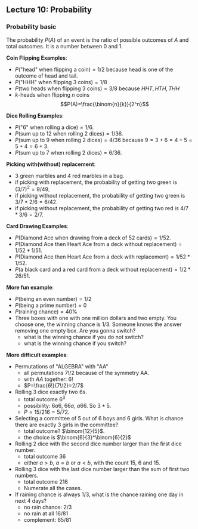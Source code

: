 ## Lecture 10: Probability
### Probability basic
The probability $P(A)$ of an event is the ratio of possible outcomes of $A$ and total outcomes. It is a number between $0$ and $1$.

**Coin Flipping Examples**:

* $P$("head" when flipping a coin)$=1/2$ because head is one of the outcome of head and tail. 
* $P$("HHH" when flipping 3 coins)$=1/8$
* $P$(two heads when flipping 3 coins)$=3/8$ because $HHT,HTH,THH$
* $k$-heads when flipping $n$ coins $$P(A)=\frac{\binom{n}{k}}{2^n}$$

**Dice Rolling Examples**:
* $P$("6" when rolling a dice)$=1/6$.
* $P$(sum up to $12$ when rolling $2$ dices)$=1/36$.
* $P$(sum up to $9$ when rolling $2$ dices)$=4/36$ because $9=3+6=4+5=5+4=6+3$.
* $P$(sum up to $7$ when rolling $2$ dices)$=6/36$.

**Picking with(without) replacement**:
* $3$ green marbles and $4$ red marbles in a bag.
* if picking with replacement, the probability of getting two green is $(3/7)^2=9/49$.
* if picking without replacement, the probability of getting two green is $3/7*2/6=6/42$.
* if picking without replacement, the probability of getting two red is $4/7*3/6=2/7$.

**Card Drawing Examples**:
* $P$(Diamond Ace when drawing from a deck of $52$ cards)$=1/52$.
* $P$(Diamond Ace then Heart Ace from a deck without replacement)$=1/52*1/51$.
* $P$(Diamond Ace then Heart Ace from a deck with replacement)$=1/52*1/52$.
* $P$(a black card and a red card from a deck without replacement)$=1/2*26/51$.


**More fun example**:
* $P$(being an even number)$=1/2$
* $P$(being a prime number)$=0$
* $P$(raining chance)$=40$%
* Three boxes with one with one million dollars and two empty. You choose one, the winning chance is $1/3$. Someone knows the answer removing one empty box. Are you gonna switch? 
    * what is the winning chance if you do not switch?
    * what is the winning chance if you switch?

**More difficult examples**:
* Permutations of "ALGEBRA" with "AA"
    * all permutations $7!/2$ because of the symmetry AA.
    * with $AA$ together: $6!$
    * $P=\frac{6!}{7!/2}=2/7$
* Rolling $3$ dice exactly two $6$s.
    * total outcome $6^3$
    * possibility: $6a6$, $66a$, $a66$. So $3*5$.
    * $P=15/216=5/72$.
* Selecting a committee of $5$ out of $6$ boys and $6$ girls. What is chance there are exactly $3$ girls in the committee?
    * total outcome? $\binom{12}{5}$.
    * the choice is $\binom{6}{3}*\binom{6}{2}$
* Rolling $2$ dice with the second dice number larger than the first dice number.
    * total outcome $36$
    * either $a>b$, $a=b$ or $a<b$, with the count $15$, $6$ and $15$.
* Rolling $3$ dice with the last dice number larger than the sum of first two numbers.
    * total outcome $216$
    * Numerate all the cases.
* If raining chance is always $1/3$, what is the chance raining one day in next $4$ days?
    * no rain chance: $2/3$
    * no rain at all $16/81$
    * complement: $65/81$

